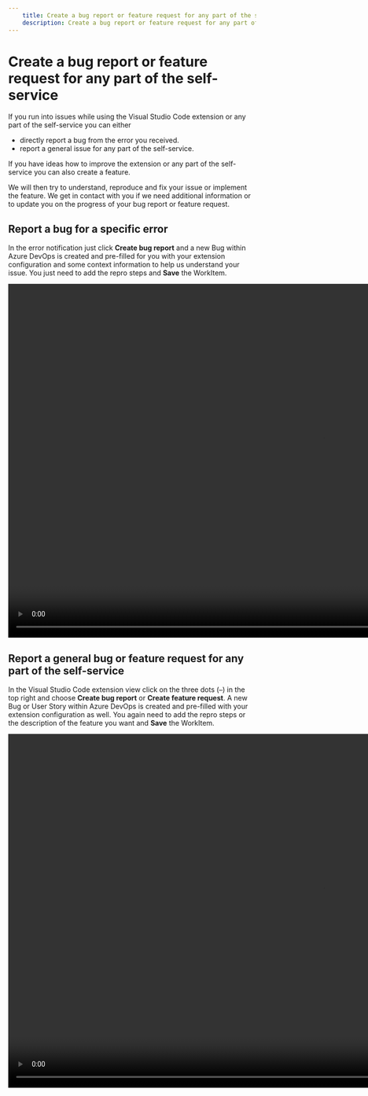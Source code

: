 ```yaml
---
    title: Create a bug report or feature request for any part of the self-service
    description: Create a bug report or feature request for any part of the self-service
---
```


# Create a bug report or feature request for any part of the self-service

If you run into issues while using the Visual Studio Code extension or any part of the self-service you can either

- directly report a bug from the error you received.
- report a general issue for any part of the self-service.

If you have ideas how to improve the extension or any part of the self-service you can also create a feature.

We will then try to understand, reproduce and fix your issue or implement the feature. We get in contact with you if we need additional information or to update you on the progress of your bug report or feature request.

## Report a bug for a specific error

In the error notification just click **Create bug report** and a new Bug within Azure DevOps is created and pre-filled for you with your extension configuration and some context information to help us understand your issue. You just need to add the repro steps and **Save** the WorkItem.

<video width="1280px" height="720px" controls>
  <source src="../media/bug-report.mp4" type="video/mp4">
  Your browser does not support the video tag.
</video>

## Report a general bug or feature request for any part of the self-service

In the Visual Studio Code extension view click on the three dots (`⋯`) in the top right and choose **Create bug report** or **Create feature request**. A new Bug or User Story within Azure DevOps is created and pre-filled with your extension configuration as well. You again need to add the repro steps or the description of the feature you want and **Save** the WorkItem.

<video width="1280px" height="720px" controls>
  <source src="../media/bug-report2.mp4" type="video/mp4">
  Your browser does not support the video tag.
</video>
